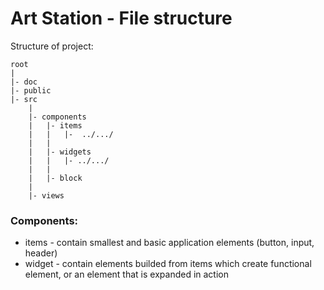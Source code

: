 # Art Station - File structure

Structure of project:

```
root
|
|- doc
|- public
|- src
    |
    |- components
    |   |- items
    |   |   |-  ../.../
    |   |   
    |   |- widgets
    |   |   |- ../.../
    |   |
    |   |- block
    |
    |- views
```

### Components:
- items - contain smallest and basic application elements (button, input, header)
- widget - contain elements builded from items which create functional element, or an element that is expanded in action